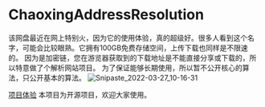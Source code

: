# ChaoxingAddressResolution



该网盘最近在网上特别火，因为它的使用体验，真的超级好。很多人看到这个名字，可能会比较眼熟。它拥有100GB免费存储空间，上传下载也同样是不限速的。
因为是加密链，您在游览器获取到的下载地址是不能直接分享或下载的，所以特意做了个解析网站项目。
为了保证能够长期使用，所以暂不公开核心的算法，只公开基本的算法。
![Snipaste_2022-03-27_10-16-31](https://user-images.githubusercontent.com/91483168/160263816-7eb1e2d5-f2ab-46ba-a765-21e8f122652d.png)

[项目体验](https://jiexi.kiwiw.cn "点击")
本项目为开源项目，欢迎大家使用。
